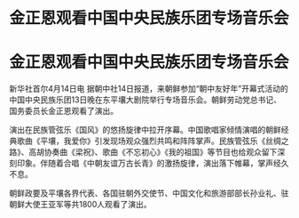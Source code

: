 # 金正恩观看中国中央民族乐团专场音乐会

# 金正恩观看中国中央民族乐团专场音乐会

新华社首尔4月14日电
据朝中社14日报道，来朝鲜参加“朝中友好年”开幕式活动的中国中央民族乐团13日晚在东平壤大剧院举行专场音乐会。朝鲜劳动党总书记、国务委员长金正恩观看了演出。

演出在民族管弦乐《国风》的悠扬旋律中拉开序幕。中国歌唱家倾情演唱的朝鲜经典歌曲《平壤，我爱你》引发现场观众强烈共鸣和阵阵掌声。民族管弦乐《丝绸之路》、高胡协奏曲《梁祝》、歌曲《不忘初心》《我的祖国》等节目也给观众留下深刻印象。伴随着合唱《中朝友谊万古长青》的激扬旋律，演出落下帷幕，掌声经久不息。

朝鲜政要及平壤各界代表、各国驻朝外交使节、中国文化和旅游部部长孙业礼、驻朝鲜大使王亚军等共1800人观看了演出。

